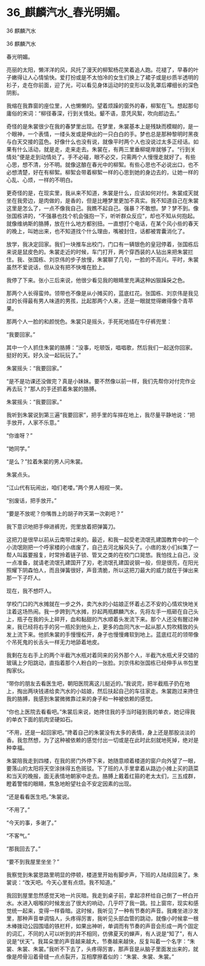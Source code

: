 # 36_麒麟汽水_春光明媚。

36 麒麟汽水

36 麒麟汽水

春光明媚。

亮丽的太阳，懒洋洋的风，风托了漫天的柳絮杨花笑着追人跑。花褪了，早春的叶子嫩得让人心情愉快。爱打扮或是不太怕冷的女生们换上了裙子或是纱质半透明的衫子，走在你前面，迎了光，可以看见身体运动时的变形以及乳罩后襻细长的深色阴影。

我缩在我靠窗的座位里，人也懒懒的。望着烦躁的窗外的春，柳絮在飞。想起那句庸俗的宋词：“柳径春深，行到关情处。颦不语，意凭风絮，吹向郎边去。”

奇怪的是朱裳很少在我的春梦里出现。在梦里，朱裳基本上是残缺而模糊的，是一个眼神，一个表情，一缕头发或是伸出的一只白白的手。梦也总是那种黎明时黑夜与白天交接的蓝色。好像什么也没有说，就像平时两个人也没说过太多正经话。如果有什么活动，就是走，走来走去。朱裳在，有两三里垂柳堤岸就够了。“行到关情处”便是走到动情处了。手不必碰，眼不必交，只需两个人慢慢走就好了。有些心思，想不清，分不明。就像这酿在春光中的柳絮。有些心思也不必说出口，也不必想清楚，好在有柳絮。柳絮会带着柳絮一样的心思到她的身边去的，让她一样的心乱、心烦，一样的不明白。

更奇怪的是，在现实里，我从来不知道，朱裳是什么，应该如何对付。朱裳成天就坐在我旁边，是肉做的，是香的，但是比睡梦里更加不真实。我不知道自己在朱裳这里是怎么了，一点不像我自己。我瞧不起自己。强暴？不敢想。梦？梦不到。像张国栋讲的，“不强暴也找个机会强抱一下，听听群众反应”，却也不知从何抱起。就像维纳斯的胳膊，放在什么地方都别扭。一直想打个电话，在某个风小些的春天的晚上，叫她出来，也不知道找个什么理由，嘴被封住，话都被胃囊消化了。

放学，我决定回家。我们一块推车出校门，门口有一辆银色的皇冠停着，张国栋后来说是鼠皮色的。朱裳走近的时候，车门打开，两个穿西装的人钻出来把朱裳拦住。我、张国栋、刘京伟的步子放慢，朱裳聊了几句，一脸的不高兴。平时，朱裳虽然不爱说话，但从没有把不快堆在脸上。

我停了下来。张小三后来说，他很少看见我的眼睛里充满这种凶狠躁戾之色。

那两个人长得蛮帅。领带也不像是从小摊买的，蓝底红花。张国栋、刘京伟是我见过的长得最有男人味道的男孩，比起那两个人来，还是一眼就觉得嫩得像个青苹果。

那两个人一脸的和颜悦色。朱裳只是摇头，手死死地插在牛仔裤兜里：

“我要回家。”

其中一个人抓住朱裳的胳膊：“没事，吃顿饭，唱唱歌，然后我们一起送你回家。挺好的天。好久没一起玩玩了。”

朱裳摇头：“我要回家。”

“是不是功课还没做完？真是小妹妹。要不然像以前一样，我们先帮你对付完作业再去玩？”那人的手还抓着朱裳的胳膊。

朱裳摇头：“我要回家。”

我听到朱裳说到第三遍“我要回家”，把手里的车摔在地上，我尽量平静地说：“把手放开，人家不乐意。”

“你谁呀？”

“她同学。”

“是么？”拉着朱裳的男人问朱裳。

朱裳点头。

“江山代有玩闹出，咱们老喽。”两个男人相视一笑。

“别废话，把手放开。”

“要是不放呢？你嘴唇上的胡子昨天第一次剃吧？”

我下意识地把手伸进裤兜，兜里放着把弹簧刀。

这把刀是很早以前从云南带过来的。最近，和我一起受老流氓孔建国教育中的一个小流氓刚把一个呼家楼的小痞废了，自己去河北躲风头了。小痞的发小们纠集了一帮人叫嚣要报复，时常拎着链子锁、管叉之类的在校门口晃悠。我怕找上自己，没一点准备，就请老流氓孔建国开了刃，老流氓孔建国说钢一般，但是很亮，在阳光照耀下阴森怕人，而且弹簧很好，声音清脆，所以这把刀最大的威力就在于弹出来那一下子吓人。

现在，我不想吓人。

学校门口的汽水摊就在一步之外，卖汽水的小姑娘正怀着忐忑不安的心情欢快地关注着这场热闹。我一步跨到汽水摊，抄起两瓶麒麟汽水，先将左手一瓶砸在自己头上，瓶子在我的头上碎开，血和黏甜的汽水顺着头发流下来。那个人还没有醒过神来，我已经将右手的另一瓶抡到他头上，更多的血同汽水一起从那人剪吹精致的头发上流下来。他抓朱裳的手慢慢松开，身子也慢慢瘫软到地上。蓝底红花的领带像个吊死鬼的长舌头一样无力地舔着地皮。

我剩在左右手上的两个半截汽水瓶对着同来的另外那个人，半截汽水瓶犬牙交错的玻璃上夕阳跳动，直指着那个人粉白的一张脸。刘京伟和张国栋已经伸手从书包里掏家伙。

“带你的朋友去看医生吧，朝阳医院离这儿挺近的。”我说完，把半截瓶子扔在地上，掏出两块钱递给卖汽水的小姑娘，然后扶起自己的车往家走。朱裳跑过来搀住我的胳膊，我感到朱裳微微靠过来的身子和一种被依赖的感觉。

“你也上医院去看看吧。”朱裳后来说，她搀住我的手当时碰到我的单衣，她记得我的单衣下面的肌肉坚硬如石。

“不用，还是一起回家吧。”搀着自己的朱裳没有太多的表情，身上还是那股淡淡的香。我忽然想，为了这种被依赖的感觉付出一切或是在此时此刻就地死掉，绝对是种幸福。

朱裳陪我走到四楼，在我的房门外停下来，她随意顺着楼道的窗户向外望了一眼，要落山的太阳将天空涂抹得五色斑驳。下了班的人手里拿着从路边小摊上买的蔬菜和当天的晚报，面无表情地朝家中走去。胳膊上戴着红箍的老太太们，三五成群，瞪着警惕的眼睛，焦急地盼望社会不安定因素的出现。

“还是看看医生吧。”朱裳说。

“不用了。”

“今天的事，多谢了。”

“不客气。”

“那我回去了。”

“要不到我屋里坐坐？”

我察觉到朱裳思路里明显的停顿，楼道里开始有脚步声，下班的人陆续回来了。朱裳说：“改天吧。今天心里有点烦。我不知道。”

我回到屋里忽然感觉天地一片灰暗。我走到桌子前，拿起凉杯给自己倒了一杯白开水。水进入咽喉的时候发出了很大的响动，几乎吓了我一跳。拉上窗帘，现实和感觉统一起来，变得一样昏暗。这时候，我听见了一种有节奏的声音。我瘫坐进沙发里，那种声音单调恼人，头疼得厉害，我听见头部血管的跳动，就像小时候拿一根木棒拨动公园围墙的铁栏杆，如果出神听，单调而有节奏的声音会形成一两个固定的词汇，不同的人可以听到的并不相同，仿佛夏天的蝉声，有人说是“知了”，有人说是“伏天”。我耳朵里的声音越来越大，节奏越来越快，反复叫着一个名字：“朱裳、朱裳、朱裳。”我听不下去了，头疼得厉害，那声音是从脑子里面发出来的，就像是颅骨沿着骨缝一点点裂开，互相摩擦着似的：“朱裳、朱裳、朱裳。”